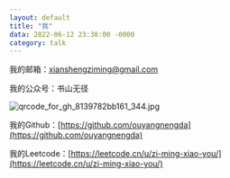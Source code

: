 ```yaml
---
layout: default
title: "我"
data: 2022-06-12 23:38:00 -0000
category: talk
---
```


我的邮箱：xianshengziming@gmail.com

我的公众号：书山无径

![qrcode_for_gh_8139782bb161_344.jpg](https://s2.loli.net/2022/06/30/Ijdozk7O1lNKJr4.jpg)

我的Github：[https://github.com/ouyangnengda](https://github.com/ouyangnengda)

我的Leetcode：[https://leetcode.cn/u/zi-ming-xiao-you/](https://leetcode.cn/u/zi-ming-xiao-you/)
